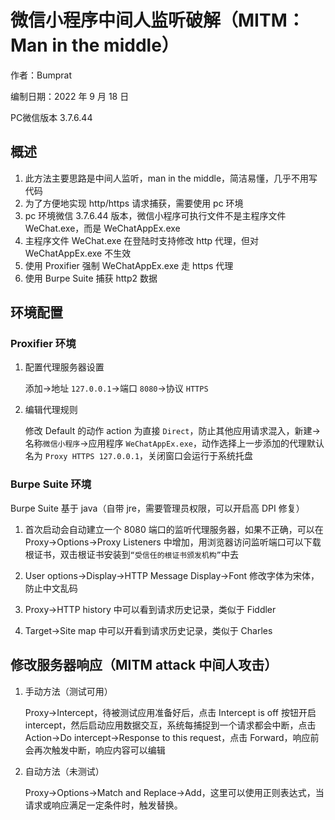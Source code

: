 # 微信小程序中间人监听破解（MITM：Man in the middle）

作者：Bumprat

编制日期：2022 年 9 月 18 日

PC微信版本 3.7.6.44

## 概述

1. 此方法主要思路是中间人监听，man in the middle，简洁易懂，几乎不用写代码
1. 为了方便地实现 http/https 请求捕获，需要使用 pc 环境
1. pc 环境微信 3.7.6.44 版本，微信小程序可执行文件不是主程序文件 WeChat.exe，而是 WeChatAppEx.exe
1. 主程序文件 WeChat.exe 在登陆时支持修改 http 代理，但对 WeChatAppEx.exe 不生效
1. 使用 Proxifier 强制 WeChatAppEx.exe 走 https 代理
1. 使用 Burpe Suite 捕获 http2 数据

## 环境配置

### Proxifier 环境

1.  配置代理服务器设置

    添加->地址 `127.0.0.1`->端口 `8080`->协议 `HTTPS`

1.  编辑代理规则

    修改 Default 的动作 action 为直接 `Direct`，防止其他应用请求混入，新建->名称`微信小程序`->应用程序 `WeChatAppEx.exe`，动作选择上一步添加的代理默认名为 `Proxy HTTPS 127.0.0.1`，关闭窗口会运行于系统托盘

### Burpe Suite 环境

Burpe Suite 基于 java（自带 jre，需要管理员权限，可以开启高 DPI 修复）

1.  首次启动会自动建立一个 8080 端口的监听代理服务器，如果不正确，可以在 Proxy->Options->Proxy Listeners 中增加，用浏览器访问监听端口可以下载根证书，双击根证书安装到`“受信任的根证书颁发机构”`中去

1.  User options->Display->HTTP Message Display->Font 修改字体为宋体，防止中文乱码

1.  Proxy->HTTP history 中可以看到请求历史记录，类似于 Fiddler

1.  Target->Site map 中可以开看到请求历史记录，类似于 Charles

## 修改服务器响应（MITM attack 中间人攻击）

1.  手动方法（测试可用）

    Proxy->Intercept，待被测试应用准备好后，点击 Intercept is off 按钮开启 intercept，然后启动应用数据交互，系统每捕捉到一个请求都会中断，点击 Action->Do intercept->Response to this request，点击 Forward，响应前会再次触发中断，响应内容可以编辑

2.  自动方法（未测试）

    Proxy->Options->Match and Replace->Add，这里可以使用正则表达式，当请求或响应满足一定条件时，触发替换。
